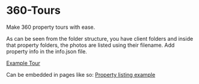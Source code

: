 # 360-Tours

Make 360 property tours with ease.

As can be seen from the folder structure, you have client folders and inside that property folders, the photos are listed using their filename.
Add property info in the info.json file.

[Example Tour](https://samsstills.co.uk/tours/?cid=145&pid=1)

Can be embedded in pages like so: [Property listing example](https://samsstills.co.uk/tours/listing.html)
